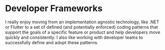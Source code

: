 # Developer Frameworks

I really enjoy moving from an implementation agnostic technology, like .NET or Flutter to a set of defined (and potentially enforced) coding patterns that support the goals of a specific feature or product and help developers move quickly and consistently. I also like working with developer teams to successfully define and adopt these patterns.